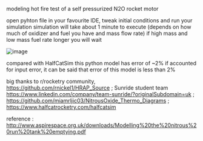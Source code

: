 modeling hot fire test of a self pressurized N2O rocket motor

open pyhton file in your favourite IDE, tweak initial conditions and run your simulation
simulation will take about 1 minute to execute (depends on how much of oxidizer and fuel you have and mass flow rate) if high mass and low mass fuel rate longer you will wait

![image](https://github.com/atimogus/hot-fire-modeling-N2O/assets/52748147/b93205de-29f7-473d-a70d-9cbcf365fcb4)

compared with HalfCatSim this python model has error of ~2% if accounted for input error, it can be said that error of this model is less than 2%

big thanks to r/rocketry community, 
https://github.com/rnickel1/HRAP_Source ; 
Sunride student team https://www.linkedin.com/company/team-sunride/?originalSubdomain=uk ; 
https://github.com/miamrljic03/NitrousOxide_Thermo_Diagrams ; 
https://www.halfcatrocketry.com/halfcatsim

reference : http://www.aspirespace.org.uk/downloads/Modelling%20the%20nitrous%20run%20tank%20emptying.pdf
